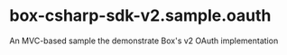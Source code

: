 box-csharp-sdk-v2.sample.oauth
==============================

An MVC-based sample the demonstrate Box's v2 OAuth implementation